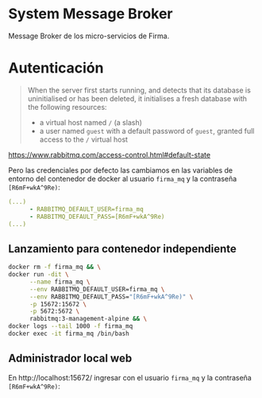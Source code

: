 # System Message Broker
Message Broker de los micro-servicios de Firma.

# Autenticación
> When the server first starts running, and detects that its database is uninitialised or has been deleted, it initialises a fresh database with the following resources:
> * a virtual host named `/` (a slash)
> * a user named `guest` with a default password of `guest`, granted full access to the `/` virtual host

https://www.rabbitmq.com/access-control.html#default-state

Pero las credenciales por defecto las cambiamos en las variables de entorno del contenedor de docker al usuario `firma_mq` y la contraseña `[R6mF+wkA^9Re)`:
```yaml
(...)
      - RABBITMQ_DEFAULT_USER=firma_mq
      - RABBITMQ_DEFAULT_PASS=[R6mF+wkA^9Re)     
(...)
```

## Lanzamiento para contenedor independiente
```bash
docker rm -f firma_mq && \
docker run -dit \
      --name firma_mq \
      --env RABBITMQ_DEFAULT_USER=firma_mq \
      --env RABBITMQ_DEFAULT_PASS="[R6mF+wkA^9Re)" \
      -p 15672:15672 \
      -p 5672:5672 \
      rabbitmq:3-management-alpine && \
docker logs --tail 1000 -f firma_mq  
docker exec -it firma_mq /bin/bash      
```
## Administrador local web
En http://localhost:15672/ ingresar con el usuario `firma_mq` y la contraseña `[R6mF+wkA^9Re)`:
